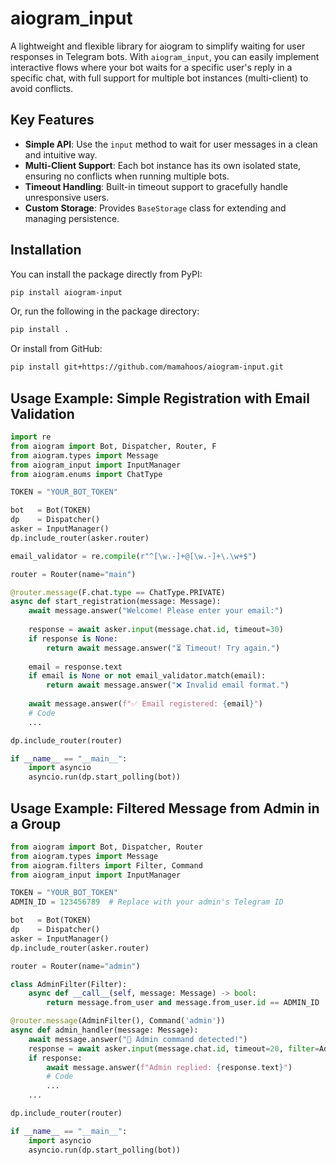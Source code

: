 # aiogram_input

A lightweight and flexible library for aiogram to simplify waiting for
user responses in Telegram bots. With `aiogram_input`, you can easily
implement interactive flows where your bot waits for a specific user's
reply in a specific chat, with full support for multiple bot instances
(multi-client) to avoid conflicts.

## Key Features

-   **Simple API**: Use the `input` method to wait for user messages in
    a clean and intuitive way.
-   **Multi-Client Support**: Each bot instance has its own isolated
    state, ensuring no conflicts when running multiple bots.
-   **Timeout Handling**: Built-in timeout support to gracefully handle
    unresponsive users.
-   **Custom Storage**: Provides `BaseStorage` class for extending and
    managing persistence.

## Installation


You can install the package directly from PyPI:

```bash
pip install aiogram-input
```

Or, run the following in the package directory:

```bash
pip install .
```

Or install from GitHub:

```bash
pip install git+https://github.com/mamahoos/aiogram-input.git
```

## Usage Example: Simple Registration with Email Validation

``` python
import re
from aiogram import Bot, Dispatcher, Router, F
from aiogram.types import Message
from aiogram_input import InputManager
from aiogram.enums import ChatType

TOKEN = "YOUR_BOT_TOKEN"

bot   = Bot(TOKEN)
dp    = Dispatcher()
asker = InputManager()
dp.include_router(asker.router)

email_validator = re.compile(r"^[\w.-]+@[\w.-]+\.\w+$")

router = Router(name="main")

@router.message(F.chat.type == ChatType.PRIVATE)
async def start_registration(message: Message):
    await message.answer("Welcome! Please enter your email:")
    
    response = await asker.input(message.chat.id, timeout=30)
    if response is None:
        return await message.answer("⏳ Timeout! Try again.")
    
    email = response.text
    if email is None or not email_validator.match(email):
        return await message.answer("❌ Invalid email format.")
    
    await message.answer(f"✅ Email registered: {email}")
    # Code
    ...

dp.include_router(router)

if __name__ == "__main__":
    import asyncio
    asyncio.run(dp.start_polling(bot))
```

## Usage Example: Filtered Message from Admin in a Group

``` python
from aiogram import Bot, Dispatcher, Router
from aiogram.types import Message
from aiogram.filters import Filter, Command
from aiogram_input import InputManager

TOKEN = "YOUR_BOT_TOKEN"
ADMIN_ID = 123456789  # Replace with your admin's Telegram ID

bot   = Bot(TOKEN)
dp    = Dispatcher()
asker = InputManager()
dp.include_router(asker.router)

router = Router(name="admin")

class AdminFilter(Filter):
    async def __call__(self, message: Message) -> bool:
        return message.from_user and message.from_user.id == ADMIN_ID

@router.message(AdminFilter(), Command('admin'))
async def admin_handler(message: Message):
    await message.answer("👑 Admin command detected!")
    response = await asker.input(message.chat.id, timeout=20, filter=AdminFilter())
    if response:
        await message.answer(f"Admin replied: {response.text}")
        # Code
        ...
    ...

dp.include_router(router)

if __name__ == "__main__":
    import asyncio
    asyncio.run(dp.start_polling(bot))
```
